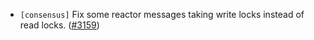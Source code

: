 - `[consensus]` Fix some reactor messages taking write locks instead of read locks.
  ([\#3159](https://github.com/depinnetwork/por-consensus/issues/3159))
